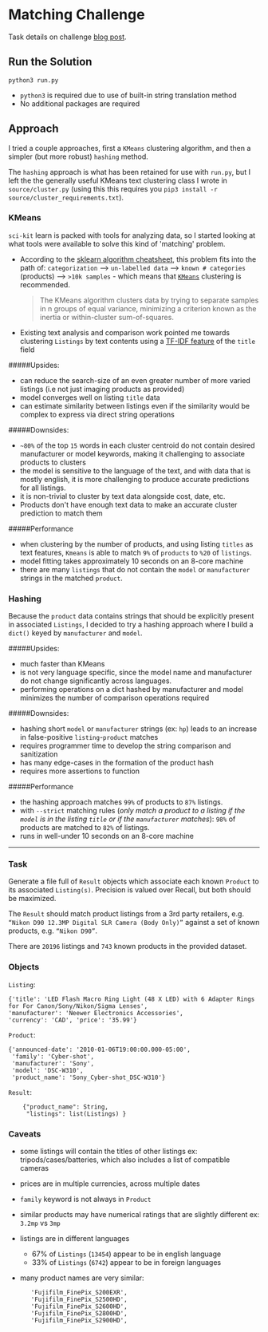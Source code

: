 # Matching Challenge

Task details on challenge [blog post](https://www.sortable.com/coding-challenge).

## Run the Solution
`python3 run.py`

* `python3` is required due to use of built-in string translation method
* No additional packages are required

## Approach

I tried a couple approaches, first a `KMeans` clustering algorithm, and then a simpler (but more robust) `hashing` method. 

The `hashing` approach is what has been retained for use with `run.py`, but I left the the generally useful KMeans text clustering class I wrote in `source/cluster.py` (using this this requires you `pip3 install -r source/cluster_requirements.txt`). 



### KMeans
`sci-kit` learn is packed with tools for analyzing data, so I started looking at what tools were available to solve this kind of 'matching' problem.

* According to the [sklearn algorithm cheatsheet](http://scikit-learn.org/stable/tutorial/machine_learning_map/index.html), this problem fits into the path of: `categorization` --> `un-labelled data` --> `known # categories` (products) --> `>10k samples` - which means that [`KMeans`](http://scikit-learn.org/stable/modules/clustering.html#k-means) clustering is recommended.

	>The KMeans algorithm clusters data by trying to separate samples in n groups of equal variance, minimizing a criterion known as the inertia or within-cluster sum-of-squares.

* Existing text analysis and comparison work pointed me towards clustering `Listings` by text contents using a [TF-IDF feature](https://pythonprogramminglanguage.com/kmeans-text-clustering/) of the `title` field

#####Upsides:
* can reduce the search-size of an even greater number of more varied listings (i.e not just imaging products as provided)
* model converges well on listing `title` data
* can estimate similarity between listings even if the similarity would be complex to express via direct string operations

#####Downsides:
* `~80%` of the top `15` words in each cluster centroid do not contain desired manufacturer or model keywords, making it challenging to associate products to clusters
* the model is sensitive to the language of the text, and with data that is mostly english, it is more challenging to produce accurate predictions for all listings. 
* it is non-trivial to cluster by text data alongside cost, date, etc.
* Products don't have enough text data to make an accurate cluster prediction to match them

#####Performance
* when clustering by the number of products, and using listing `titles` as text features, `Kmeans` is able to match `9%` of `products` to `%20` of `listings`. 
* model fitting takes approximately 10 seconds on an 8-core machine
* there are many `listings` that do not contain the `model` or `manufacturer` strings in the matched `product`.

### Hashing
Because the `product` data contains strings that should be explicitly present in associated `Listings`, I decided to try a hashing approach where I build a `dict()` keyed by `manufacturer` and `model`. 

#####Upsides:
* much faster than KMeans
* is not very language specific, since the model name and manufacturer do not change significantly across languages.
* performing operations on a dict hashed by manufacturer and model minimizes the number of comparison operations required

#####Downsides:
* hashing short `model` or `manufacturer` strings (ex: `hp`) leads to an increase in false-positive `listing`-`product` matches
* requires programmer time to develop the string comparison and sanitization 
* has many edge-cases in the formation of the product hash
* requires more assertions to function 
	
#####Performance
* the hashing approach matches `99%` of products to `87%` listings. 
* with `--strict` matching rules (*only match a product to a listing if the `model` is in the listing `title` or if the `manufacturer` matches*): `98%` of products are matched to `82%` of listings.
* runs in well-under 10 seconds on an 8-core machine

---

### Task
Generate a file full of `Result` objects which associate each known `Product` to its associated `Listing(s)`. Precision is valued over Recall, but both should be maximized. 

The `Result` should match product listings from a 3rd party retailers, e.g. `“Nikon D90 12.3MP Digital SLR Camera (Body Only)”` against a set of known products, e.g. `“Nikon D90”`. 

There are `20196` listings and `743` known products in the provided dataset.

### Objects

`Listing`:

	{'title': 'LED Flash Macro Ring Light (48 X LED) with 6 Adapter Rings for For Canon/Sony/Nikon/Sigma Lenses',
	'manufacturer': 'Neewer Electronics Accessories', 
	'currency': 'CAD', 'price': '35.99'}

`Product`:

	{'announced-date': '2010-01-06T19:00:00.000-05:00',
	 'family': 'Cyber-shot',
	 'manufacturer': 'Sony',
	 'model': 'DSC-W310',
	 'product_name': 'Sony_Cyber-shot_DSC-W310'}

`Result`:

		{"product_name": String,
		 "listings": list(Listings) }

### Caveats
* some listings will contain the titles of other listings ex: tripods/cases/batteries, which also includes a list of compatible cameras
* prices are in multiple currencies, across multiple dates
* `family` keyword is not always in `Product`
* similar products may have numerical ratings that are slightly different ex: `3.2mp` vs `3mp`
* listings are in different languages
	* 67% of `Listings` (`13454`)  appear to be in english language
	* 33% of `Listings` (`6742`) appear to be in foreign languages

* many product names are very similar:

		 'Fujifilm_FinePix_S200EXR',
		 'Fujifilm_FinePix_S2500HD',
		 'Fujifilm_FinePix_S2600HD',
		 'Fujifilm_FinePix_S2800HD',
		 'Fujifilm_FinePix_S2900HD',